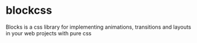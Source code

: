 # blockcss
Blocks is a css library for implementing animations, transitions and layouts in your web projects with pure css
